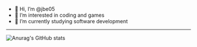 - 👋 Hi, I’m @jbe05
- 👀 I’m interested in coding and games
- 🌱 I’m currently studying software development

----

![Anurag's GitHub stats](https://github-readme-stats.vercel.app/api?username=jbe05&count_private=true&theme=midnight-purple)
